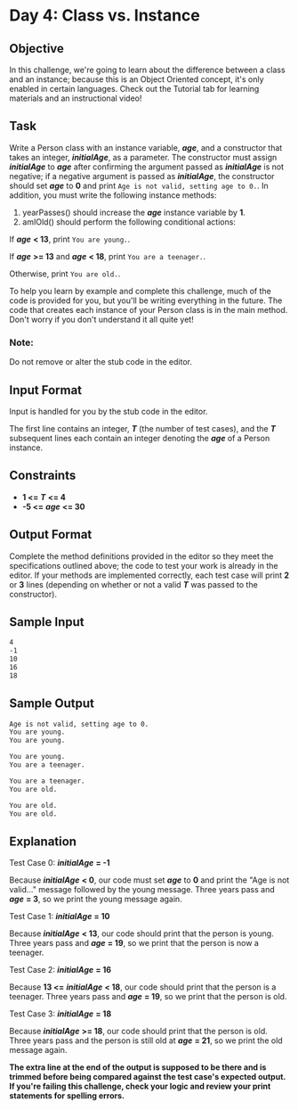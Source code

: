 # Day 4: Class vs. Instance

## Objective 
In this challenge, we're going to learn about the difference between a class and an instance; because this is an Object Oriented concept, it's only enabled in certain languages. Check out the Tutorial tab for learning materials and an instructional video!

## Task 
Write a Person class with an instance variable, **_age_**, and a constructor that takes an integer, **_initialAge_**, as a parameter. The constructor must assign **_initialAge_** to **_age_** after confirming the argument passed as **_initialAge_** is not negative; if a negative argument is passed as **_initialAge_**, the constructor should set **_age_** to **0** and print ```Age is not valid, setting age to 0.```. In addition, you must write the following instance methods:

1. yearPasses() should increase the **_age_** instance variable by **1**.
2. amIOld() should perform the following conditional actions:

If **_age_** **< 13**, print ```You are young.```.

If **_age_** **>= 13** and **_age_** **< 18**, print ```You are a teenager.```.

Otherwise, print ```You are old.```.

To help you learn by example and complete this challenge, much of the code is provided for you, but you'll be writing everything in the future. The code that creates each instance of your Person class is in the main method. Don't worry if you don't understand it all quite yet!

### Note: 
Do not remove or alter the stub code in the editor.

## Input Format

Input is handled for you by the stub code in the editor.

The first line contains an integer, **_T_** (the number of test cases), and the **_T_** subsequent lines each contain an integer denoting the **_age_** of a Person instance.

## Constraints
- **1 <=** **_T_** **<= 4**
- **-5 <=** **_age_** **<= 30**

## Output Format

Complete the method definitions provided in the editor so they meet the specifications outlined above; the code to test your work is already in the editor. If your methods are implemented correctly, each test case will print **2** or **3** lines (depending on whether or not a valid **_T_** was passed to the constructor).

## Sample Input

```bash
4
-1
10
16
18
```

## Sample Output

```bash
Age is not valid, setting age to 0.
You are young.
You are young.

You are young.
You are a teenager.

You are a teenager.
You are old.

You are old.
You are old.
```

## Explanation

Test Case 0: **_initialAge_** **= -1**

Because **_initialAge_** **< 0**, our code must set **_age_** to **0** and print the "Age is not valid..." message followed by the young message. Three years pass and **_age_** **= 3**, so we print the young message again.


Test Case 1:  **_initialAge_** **= 10**

Because **_initialAge_** **< 13**, our code should print that the person is young. Three years pass and **_age_** **= 19**, so we print that the person is now a teenager.


Test Case 2: **_initialAge_** **= 16**

Because **13 <=** **_initialAge_** **< 18**, our code should print that the person is a teenager. Three years pass and **_age_** **= 19**, so we print that the person is old.


Test Case 3: **_initialAge_** **= 18**

Because **_initialAge_** **>= 18**, our code should print that the person is old. Three years pass and the person is still old at **_age_** **= 21**, so we print the old message again.

**The extra line at the end of the output is supposed to be there and is trimmed before being compared against the test case's expected output. If you're failing this challenge, check your logic and review your print statements for spelling errors.**
